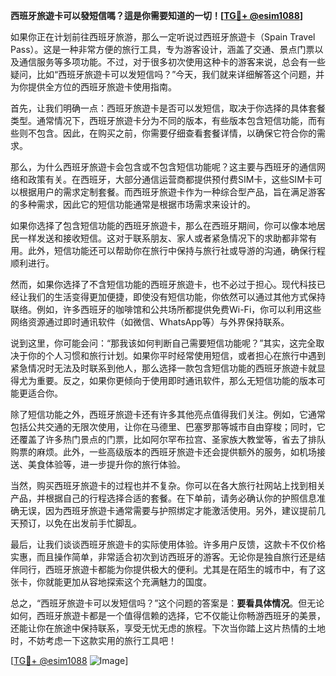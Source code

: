 **西班牙旅遊卡可以發短信嗎？這是你需要知道的一切！[[TG💪+ @esim1088](https://t.me/s/esim1088)]**

如果你正在计划前往西班牙旅游，那么一定听说过西班牙旅遊卡（Spain Travel Pass）。这是一种非常方便的旅行工具，专为游客设计，涵盖了交通、景点门票以及通信服务等多项功能。不过，对于很多初次使用这种卡的游客来说，总会有一些疑问，比如“西班牙旅遊卡可以发短信吗？”今天，我们就来详细解答这个问题，并为你提供全方位的西班牙旅遊卡使用指南。

首先，让我们明确一点：西班牙旅遊卡是否可以发短信，取决于你选择的具体套餐类型。通常情况下，西班牙旅遊卡分为不同的版本，有些版本包含短信功能，而有些则不包含。因此，在购买之前，你需要仔细查看套餐详情，以确保它符合你的需求。

那么，为什么西班牙旅遊卡会包含或不包含短信功能呢？这主要与西班牙的通信网络和政策有关。在西班牙，大部分通信运营商都提供预付费SIM卡，这些SIM卡可以根据用户的需求定制套餐。而西班牙旅遊卡作为一种综合型产品，旨在满足游客的多种需求，因此它的短信功能通常是根据市场需求来设计的。

如果你选择了包含短信功能的西班牙旅遊卡，那么在西班牙期间，你可以像本地居民一样发送和接收短信。这对于联系朋友、家人或者紧急情况下的求助都非常有用。此外，短信功能还可以帮助你在旅行中保持与旅行社或导游的沟通，确保行程顺利进行。

然而，如果你选择了不含短信功能的西班牙旅遊卡，也不必过于担心。现代科技已经让我们的生活变得更加便捷，即使没有短信功能，你依然可以通过其他方式保持联络。例如，许多西班牙的咖啡馆和公共场所都提供免费Wi-Fi，你可以利用这些网络资源通过即时通讯软件（如微信、WhatsApp等）与外界保持联系。

说到这里，你可能会问：“那我该如何判断自己需要短信功能呢？”其实，这完全取决于你的个人习惯和旅行计划。如果你平时经常使用短信，或者担心在旅行中遇到紧急情况时无法及时联系到他人，那么选择一款包含短信功能的西班牙旅遊卡就显得尤为重要。反之，如果你更倾向于使用即时通讯软件，那么无短信功能的版本可能更适合你。

除了短信功能之外，西班牙旅遊卡还有许多其他亮点值得我们关注。例如，它通常包括公共交通的无限次使用，让你在马德里、巴塞罗那等城市自由穿梭；同时，它还覆盖了许多热门景点的门票，比如阿尔罕布拉宫、圣家族大教堂等，省去了排队购票的麻烦。此外，一些高级版本的西班牙旅遊卡还会提供额外的服务，如机场接送、美食体验等，进一步提升你的旅行体验。

当然，购买西班牙旅遊卡的过程也并不复杂。你可以在各大旅行社网站上找到相关产品，并根据自己的行程选择合适的套餐。在下单前，请务必确认你的护照信息准确无误，因为西班牙旅遊卡通常需要与护照绑定才能激活使用。另外，建议提前几天预订，以免在出发前手忙脚乱。

最后，让我们谈谈西班牙旅遊卡的实际使用体验。许多用户反馈，这款卡不仅价格实惠，而且操作简单，非常适合初次到访西班牙的游客。无论你是独自旅行还是结伴同行，西班牙旅遊卡都能为你提供极大的便利。尤其是在陌生的城市中，有了这张卡，你就能更加从容地探索这个充满魅力的国度。

总之，“西班牙旅遊卡可以发短信吗？”这个问题的答案是：**要看具体情况**。但无论如何，西班牙旅遊卡都是一个值得信赖的选择，它不仅能让你畅游西班牙的美景，还能让你在旅途中保持联系，享受无忧无虑的旅程。下次当你踏上这片热情的土地时，不妨考虑一下这款实用的旅行工具吧！

[[TG💪+ @esim1088](https://t.me/s/esim1088) ![Image](https://i.postimg.cc/4NQfJmqS/Snipaste-2025-05-13-00-14-12.png)]
